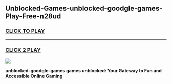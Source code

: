 
## Unblocked-Games-unblocked-goodgle-games-Play-Free-n28ud
<h3>
<a href="https://premium76.site?title=unblocked-goodgle-games&ref=23A">CLICK TO PLAY</a></h3>
<hr>

<h3>
<a href="https://premium76.site?title=unblocked-goodgle-games&ref=23A">CLICK 2 PLAY</a>
  
</h3>

<a href="https://premium76.site?title=unblocked-goodgle-games&ref=23A"><img src="https://clearcache.store/games.png"></a>


**unblocked-goodgle-games games unblocked: Your Gateway to Fun and Accessible Online Gaming**
